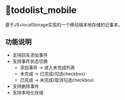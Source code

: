 # 📒todolist_mobile
基于JS+localStorage实现的一个移动端本地存储的记事本。
## 功能说明
- 支持回车添加事件
- 支持事件状态切换
  - 添加事件 -> 进入未完成列表
  - 未完成 -> 已完成(勾选checkbox)
  - 已完成 -> 未完成(取消勾选checkbox)
- 支持删除事件
- 支持本地化存储